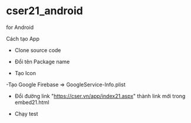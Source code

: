 # cser21_android
for Android

Cách tạo App

- Clone source code

- Đổi tên Package name

- Tạo Icon

-Tạo Google Firebase => GoogleService-Info.plist

- Đổi đường link "https://cser.vn/app/index21.aspx" thành link mới trong embed21.html

- Chạy test

